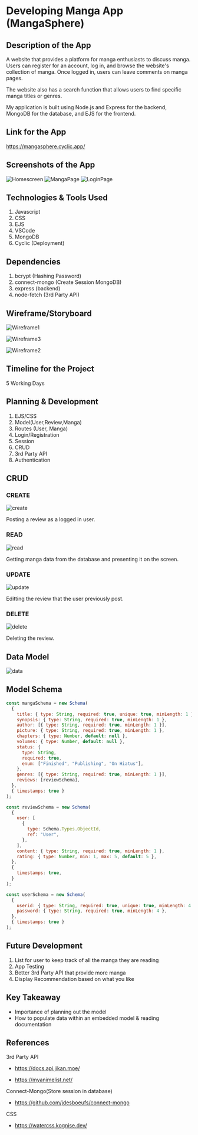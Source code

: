# Developing Manga App (MangaSphere)

## Description of the App

A website that provides a platform for manga enthusiasts to discuss manga. Users can register for an account, log in, and browse the website's collection of manga. Once logged in, users can leave comments on manga pages.

The website also has a search function that allows users to find specific manga titles or genres.

My application is built using Node.js and Express for the backend, MongoDB for the database, and EJS for the frontend.

## Link for the App

https://mangasphere.cyclic.app/

## Screenshots of the App

![Homescreen](https://github.com/jeremyloh-hub/MangaSphere/blob/main/Notes/homepage.png?raw=true)
![MangaPage](https://github.com/jeremyloh-hub/MangaSphere/blob/main/Notes/mangapage.png?raw=true)
![LoginPage](https://github.com/jeremyloh-hub/MangaSphere/blob/main/Notes/loginpage.png?raw=true)

## Technologies & Tools Used

1. Javascript
2. CSS
3. EJS
4. VSCode
5. MongoDB
6. Cyclic (Deployment)

## Dependencies

1. bcrypt (Hashing Password)
2. connect-mongo (Create Session MongoDB)
3. express (backend)
4. node-fetch (3rd Party API)

## Wireframe/Storyboard

![Wireframe1](https://github.com/jeremyloh-hub/MangaSphere/blob/main/Notes/1.png?raw=true)

![Wireframe3](https://github.com/jeremyloh-hub/MangaSphere/blob/main/Notes/3.png?raw=true)

![Wireframe2](https://github.com/jeremyloh-hub/MangaSphere/blob/main/Notes/2.png?raw=true)

## Timeline for the Project

5 Working Days

## Planning & Development

1. EJS/CSS
2. Model(User,Review,Manga)
3. Routes (User, Manga)
4. Login/Registration
5. Session
6. CRUD
7. 3rd Party API
8. Authentication

## CRUD

### CREATE

![create](https://github.com/jeremyloh-hub/MangaSphere/blob/main/Notes/create.png?raw=true)

Posting a review as a logged in user.

### READ

![read](https://github.com/jeremyloh-hub/MangaSphere/blob/main/Notes/read.png?raw=true)

Getting manga data from the database and presenting it on the screen.

### UPDATE

![update](https://github.com/jeremyloh-hub/MangaSphere/blob/main/Notes/edit.png?raw=true)

Editting the review that the user previously post.

### DELETE

![delete](https://github.com/jeremyloh-hub/MangaSphere/blob/main/Notes/delete.png?raw=true)

Deleting the review.

## Data Model

![data](https://github.com/jeremyloh-hub/MangaSphere/blob/main/Notes/data.png?raw=true)

## Model Schema

```javascript
const mangaSchema = new Schema(
  {
    title: { type: String, required: true, unique: true, minLength: 1 },
    synopsis: { type: String, required: true, minLength: 1 },
    author: [{ type: String, required: true, minLength: 1 }],
    picture: { type: String, required: true, minLength: 1 },
    chapters: { type: Number, default: null },
    volumes: { type: Number, default: null },
    status: {
      type: String,
      required: true,
      enum: ["Finished", "Publishing", "On Hiatus"],
    },
    genres: [{ type: String, required: true, minLength: 1 }],
    reviews: [reviewSchema],
  },
  { timestamps: true }
);

const reviewSchema = new Schema(
  {
    user: [
      {
        type: Schema.Types.ObjectId,
        ref: "User",
      },
    ],
    content: { type: String, required: true, minLength: 1 },
    rating: { type: Number, min: 1, max: 5, default: 5 },
  },
  {
    timestamps: true,
  }
);

const userSchema = new Schema(
  {
    userid: { type: String, required: true, unique: true, minLength: 4 },
    password: { type: String, required: true, minLength: 4 },
  },
  { timestamps: true }
);
```

## Future Development

1. List for user to keep track of all the manga they are reading
2. App Testing
3. Better 3rd Party API that provide more manga
4. Display Recommendation based on what you like

## Key Takeaway

- Importance of planning out the model
- How to populate data within an embedded model & reading documentation

## References

3rd Party API

- https://docs.api.jikan.moe/

* https://myanimelist.net/

Connect-Mongo(Store session in database)

- https://github.com/jdesboeufs/connect-mongo

CSS

- https://watercss.kognise.dev/
